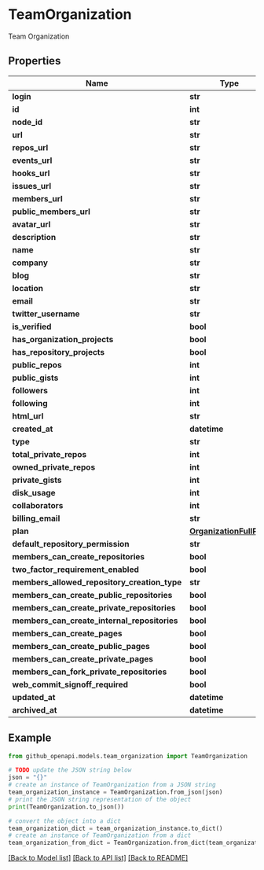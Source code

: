 # TeamOrganization

Team Organization

## Properties

Name | Type | Description | Notes
------------ | ------------- | ------------- | -------------
**login** | **str** |  | 
**id** | **int** |  | 
**node_id** | **str** |  | 
**url** | **str** |  | 
**repos_url** | **str** |  | 
**events_url** | **str** |  | 
**hooks_url** | **str** |  | 
**issues_url** | **str** |  | 
**members_url** | **str** |  | 
**public_members_url** | **str** |  | 
**avatar_url** | **str** |  | 
**description** | **str** |  | 
**name** | **str** |  | [optional] 
**company** | **str** |  | [optional] 
**blog** | **str** |  | [optional] 
**location** | **str** |  | [optional] 
**email** | **str** |  | [optional] 
**twitter_username** | **str** |  | [optional] 
**is_verified** | **bool** |  | [optional] 
**has_organization_projects** | **bool** |  | 
**has_repository_projects** | **bool** |  | 
**public_repos** | **int** |  | 
**public_gists** | **int** |  | 
**followers** | **int** |  | 
**following** | **int** |  | 
**html_url** | **str** |  | 
**created_at** | **datetime** |  | 
**type** | **str** |  | 
**total_private_repos** | **int** |  | [optional] 
**owned_private_repos** | **int** |  | [optional] 
**private_gists** | **int** |  | [optional] 
**disk_usage** | **int** |  | [optional] 
**collaborators** | **int** |  | [optional] 
**billing_email** | **str** |  | [optional] 
**plan** | [**OrganizationFullPlan**](OrganizationFullPlan.md) |  | [optional] 
**default_repository_permission** | **str** |  | [optional] 
**members_can_create_repositories** | **bool** |  | [optional] 
**two_factor_requirement_enabled** | **bool** |  | [optional] 
**members_allowed_repository_creation_type** | **str** |  | [optional] 
**members_can_create_public_repositories** | **bool** |  | [optional] 
**members_can_create_private_repositories** | **bool** |  | [optional] 
**members_can_create_internal_repositories** | **bool** |  | [optional] 
**members_can_create_pages** | **bool** |  | [optional] 
**members_can_create_public_pages** | **bool** |  | [optional] 
**members_can_create_private_pages** | **bool** |  | [optional] 
**members_can_fork_private_repositories** | **bool** |  | [optional] 
**web_commit_signoff_required** | **bool** |  | [optional] 
**updated_at** | **datetime** |  | 
**archived_at** | **datetime** |  | 

## Example

```python
from github_openapi.models.team_organization import TeamOrganization

# TODO update the JSON string below
json = "{}"
# create an instance of TeamOrganization from a JSON string
team_organization_instance = TeamOrganization.from_json(json)
# print the JSON string representation of the object
print(TeamOrganization.to_json())

# convert the object into a dict
team_organization_dict = team_organization_instance.to_dict()
# create an instance of TeamOrganization from a dict
team_organization_from_dict = TeamOrganization.from_dict(team_organization_dict)
```
[[Back to Model list]](../README.md#documentation-for-models) [[Back to API list]](../README.md#documentation-for-api-endpoints) [[Back to README]](../README.md)


